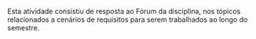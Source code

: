 Esta atividade consistiu de resposta ao Fórum da disciplina, nos tópicos relacionados a cenários de requisitos para serem trabalhados ao longo do semestre.
